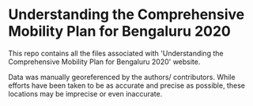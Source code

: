 # Understanding the Comprehensive Mobility Plan for Bengaluru 2020

This repo contains all the files associated with 'Understanding the Comprehensive Mobility Plan for Bengaluru 2020' website. 

Data was manually georeferenced by the authors/ contributors. While efforts have been taken to be as accurate and precise as possible, these locations may be imprecise or even inaccurate.